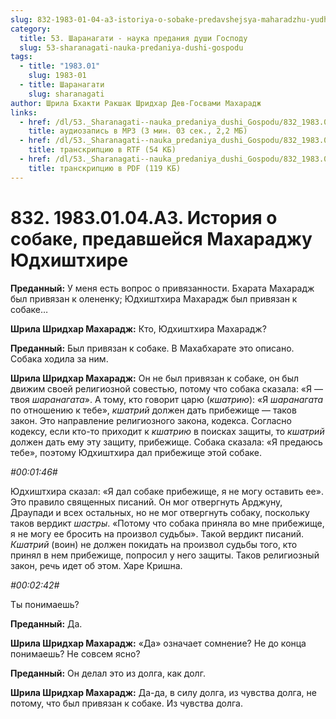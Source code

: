 ```yaml
---
slug: 832-1983-01-04-a3-istoriya-o-sobake-predavshejsya-maharadzhu-yudhishthire
category:
  title: 53. Шаранагати - наука предания души Господу
  slug: 53-sharanagati-nauka-predaniya-dushi-gospodu
tags:
  - title: "1983.01"
    slug: 1983-01
  - title: Шаранагати
    slug: sharanagati
author: Шрила Бхакти Ракшак Шридхар Дев-Госвами Махарадж
links:
  - href: /dl/53._Sharanagati--nauka_predaniya_dushi_Gospodu/832_1983.01.04.A3_SridharMj_Istoriya_o_sobake_predavsheysya_Maharadju_Yudhishthire.mp3
    title: аудиозапись в MP3 (3 мин. 03 сек., 2,2 МБ)
  - href: /dl/53._Sharanagati--nauka_predaniya_dushi_Gospodu/832_1983.01.04.A3_SridharMj_Istoriya_o_sobake_predavsheysya_Maharadju_Yudhishthire.rtf
    title: транскрипцию в RTF (54 КБ)
  - href: /dl/53._Sharanagati--nauka_predaniya_dushi_Gospodu/832_1983.01.04.A3_SridharMj_Istoriya_o_sobake_predavsheysya_Maharadju_Yudhishthire.pdf
    title: транскрипцию в PDF (119 КБ)
---
```


# 832. 1983.01.04.A3. История о собаке, предавшейся Махараджу Юдхиштхире

**Преданный:** У меня есть вопрос о привязанности. Бхарата Махарадж был привязан к олененку; Юдхиштхира Махарадж был привязан к собаке…

**Шрила Шридхар Махарадж:** Кто, Юдхиштхира Махарадж?

**Преданный:** Был привязан к собаке. В Махабхарате это описано. Собака ходила за ним.

**Шрила Шридхар Махарадж:** Он не был привязан к собаке, он был движим своей религиозной совестью, потому что собака сказала: «Я — твоя *шаранагата*». А тому, кто говорит царю (*кшатрию*): «Я *шаранагата* по отношению к тебе», *кшатрий* должен дать прибежище — таков закон. Это направление религиозного закона, кодекса. Согласно кодексу, если кто-то приходит к *кшатрию* в поисках защиты, то *кшатрий* должен дать ему эту защиту, прибежище. Собака сказала: «Я предаюсь тебе», поэтому Юдхиштхира дал прибежище этой собаке.

*#00:01:46#*

Юдхиштхира сказал: «Я дал собаке прибежище, я не могу оставить ее». Это правило священных писаний. Он мог отвергнуть Арджуну, Драупади и всех остальных, но не мог отвергнуть собаку, поскольку таков вердикт *шастры*. «Потому что собака приняла во мне прибежище, я не могу ее бросить на произвол судьбы». Такой вердикт писаний. *Кшатрий* (воин) не должен покидать на произвол судьбы того, кто принял в нем прибежище, попросил у него защиты. Таков религиозный закон, речь идет об этом. Харе Кришна.

*#00:02:42#*

Ты понимаешь?

**Преданный:** Да.

**Шрила Шридхар Махарадж:** «Да» означает сомнение? Не до конца понимаешь? Не совсем ясно?

**Преданный:** Он делал это из долга, как долг.

**Шрила Шридхар Махарадж:** Да-да, в силу долга, из чувства долга, не потому, что был привязан к собаке. Из чувства долга.

